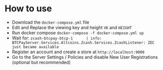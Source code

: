 # How to use

- Download the `docker-compose.yml` file
- Edit and Replace the viewing key and height `VK` and `HEIGHT`
- Run docker compose
  ```docker-compose -f docker-compose.yml up```
- Wait for:
 ```zcash-btcpay-btcp-1      | info: BTCPayServer.Services.Altcoins.Zcash.Services.ZcashListener: ZEC just became available```
- Register an account and create a store at `http://localhost:9000`
- Go to the Server Settings / Policies and disable New User Registrations (optional but recommended)
